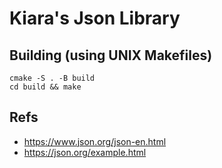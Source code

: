 # Kiara's Json Library

## Building (using UNIX Makefiles)

    cmake -S . -B build
    cd build && make

## Refs

- https://www.json.org/json-en.html
- https://json.org/example.html